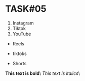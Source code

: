 # TASK#05
1. Instagram
2. Tiktok
3. YouTube

- Reels
* tiktoks
+ Shorts

**This text is bold**\ *This text is italics*\
